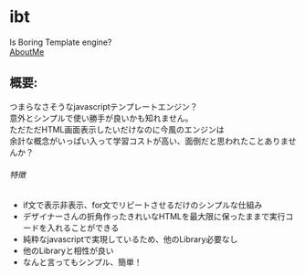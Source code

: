 # ibt
Is Boring Template engine?  
[AboutMe](/AboutMe.md)

## 概要:  
つまらなさそうなjavascriptテンプレートエンジン？  
意外とシンプルで使い勝手が良いかも知れません。  
ただただHTML画面表示したいだけなのに今風のエンジンは  
余計な概念がいっぱい入って学習コストが高い、面倒だと思われたことありませんか？  
###### 特徴  
  - if文で表示非表示、for文でリピートさせるだけのシンプルな仕組み 
  - デザイナーさんの折角作ったきれいなHTMLを最大限に保ったままで実行コードを入れることができる  
  - 純粋なjavascriptで実現しているため、他のLibrary必要なし  
  - 他のLibraryと相性が良い  
  - なんと言ってもシンプル、簡単！  

